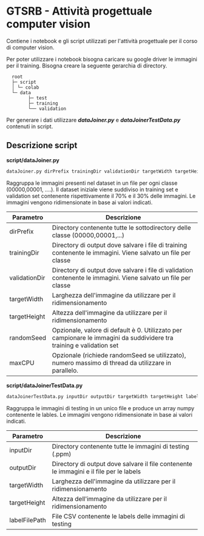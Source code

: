 # GTSRB - Attività progettuale computer vision
Contiene i notebook e gli script utilizzati per l'attività progettuale per il corso di computer vision.

Per poter utilizzare i notebook bisogna caricare su google driver le immagini per il training. Bisogna creare la seguente gerarchia di directory.
  
	  root
	  ├─ script
	  │	└─ colab
	  └─ data
	        ├─ test
	        ├─ training
	        └── validation

Per generare i dati utilizzare ***dataJoiner.py*** e ***dataJoinerTestData.py*** contenuti in script.

## Descrizione script

**script/dataJoiner.py**

```sh
dataJoiner.py dirPrefix trainingDir validationDir targetWidth targetHeight [randomSeed] [maxCPU] 
```
Raggruppa le immagini presenti nel dataset in un file per ogni classe (00000,00001, ....). Il dataset iniziale viene suddiviso in training set e validation set contenente rispettivamente il 70% e il 30% delle immagini. Le immagini vengono ridimensionate in base ai valori indicati.

| Parametro | Descrizione |
|---|---|
| dirPrefix | Directory contenente tutte le sottodirectory delle classe (00000,00001,...) |
| trainingDir | Directory di output dove salvare i file di training contenente le immagini. Viene salvato un file per classe |
| validationDir | Directory di output dove salvare i file di validation contenente le immagini. Viene salvato un file per classe |
| targetWidth | Larghezza dell'immagine da utilizzare per il ridimensionamento |
| targetHeight | Altezza dell'immagine da utilizzare per il ridimensionamento |
| randomSeed | Opzionale, valore di default è 0. Utilizzato per campionare le immagini da suddividere tra training e validation set |
| maxCPU | Opzionale (richiede randomSeed se utilizzato), numero massimo di thread da utilizzare in parallelo. |

**script/dataJoinerTestData.py**

```sh
dataJoinerTestData.py inputDir outputDir targetWidth targetHeight labelFilePath 
```
Raggruppa le immagini di testing in un unico file e produce un array numpy contenente le lables. Le immagini vengono ridimensionate in base ai valori indicati.

| Parametro | Descrizione |
|---|---|
| inputDir | Directory contenente tutte le immagini di testing (.ppm) |
| outputDir | Directory di output dove salvare il file contenente le immagini e il file per le labels |
| targetWidth | Larghezza dell'immagine da utilizzare per il ridimensionamento |
| targetHeight | Altezza dell'immagine da utilizzare per il ridimensionamento |
| labelFilePath | File CSV contenente le labels delle immagini di testing |
